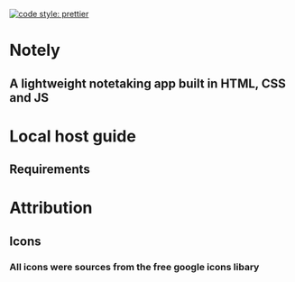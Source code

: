 [![code style: prettier](https://img.shields.io/badge/code_style-prettier-ff69b4.svg?style=flat-square)](https://github.com/prettier/prettier)

# Notely

## A lightweight notetaking app built in HTML, CSS and JS

# Local host guide

## Requirements

# Attribution

## Icons

### All icons were sources from the free google icons libary
